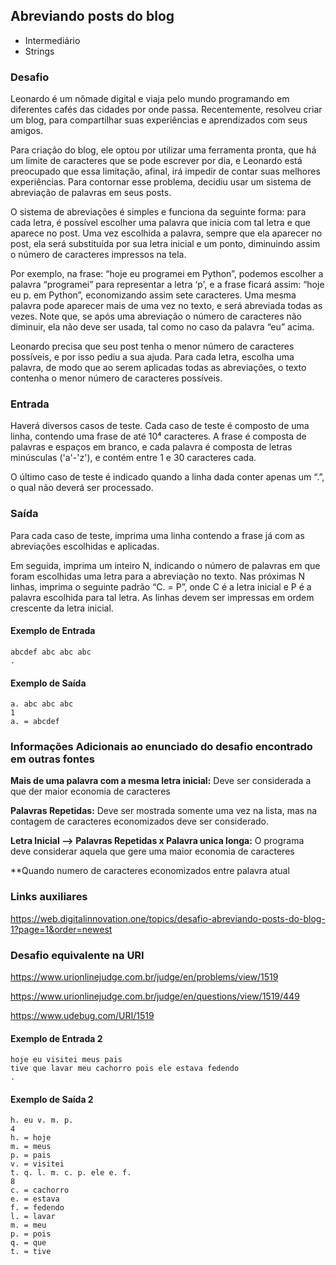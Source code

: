 ## Abreviando posts do blog
* Intermediário
* Strings

### Desafio
Leonardo é um nômade digital e viaja pelo mundo programando em diferentes cafés das cidades por onde passa. Recentemente, resolveu criar um blog, para compartilhar suas experiências e aprendizados com seus amigos.

Para criação do blog, ele optou por utilizar uma ferramenta pronta, que há um limite de caracteres que se pode escrever por dia, e Leonardo está preocupado que essa limitação, afinal, irá impedir de contar suas melhores experiências. Para contornar esse problema, decidiu usar um sistema de abreviação de palavras em seus posts.

O sistema de abreviações é simples e funciona da seguinte forma: para cada letra, é possível escolher uma palavra que inicia com tal letra e que aparece no post. Uma vez escolhida a palavra, sempre que ela aparecer no post, ela será substituída por sua letra inicial e um ponto, diminuindo assim o número de caracteres impressos na tela.

Por exemplo, na frase: “hoje eu programei em Python”, podemos escolher a palavra “programei” para representar a letra ‘p', e a frase ficará assim: “hoje eu p. em Python”, economizando assim sete caracteres. Uma mesma palavra pode aparecer mais de uma vez no texto, e será abreviada todas as vezes. Note que, se após uma abreviação o número de caracteres não diminuir, ela não deve ser usada, tal como no caso da palavra “eu” acima.

Leonardo precisa que seu post tenha o menor número de caracteres possíveis, e por isso pediu a sua ajuda. Para cada letra, escolha uma palavra, de modo que ao serem aplicadas todas as abreviações, o texto contenha o menor número de caracteres possíveis.

### Entrada
Haverá diversos casos de teste. Cada caso de teste é composto de uma linha, contendo uma frase de até 10⁴ caracteres. A frase é composta de palavras e espaços em branco, e cada palavra é composta de letras minúsculas ('a'-'z'), e contém entre 1 e 30 caracteres cada.

O último caso de teste é indicado quando a linha dada conter apenas um “.”, o qual não deverá ser processado.

### Saída
Para cada caso de teste, imprima uma linha contendo a frase já com as abreviações escolhidas e aplicadas.

Em seguida, imprima um inteiro N, indicando o número de palavras em que foram escolhidas uma letra para a abreviação no texto. Nas próximas N linhas, imprima o seguinte padrão “C. = P”, onde C é a letra inicial e P é a palavra escolhida para tal letra. As linhas devem ser impressas em ordem crescente da letra inicial.


#### Exemplo de Entrada	
~~~~
abcdef abc abc abc
.
~~~~
#### Exemplo de Saída
~~~~
a. abc abc abc
1
a. = abcdef
~~~~

### Informações Adicionais ao enunciado do desafio encontrado em outras fontes

**Mais de uma palavra com a mesma letra inicial:** Deve ser considerada a que der maior economia de caracteres

**Palavras Repetidas:** Deve ser mostrada somente uma vez na lista, mas na contagem de caracteres economizados deve ser considerado.

**Letra Inicial --> Palavras Repetidas x Palavra unica longa:** O programa deve considerar aquela que gere uma maior economia de caracteres

**Quando numero de caracteres economizados entre palavra atual 


### Links auxiliares
https://web.digitalinnovation.one/topics/desafio-abreviando-posts-do-blog-1?page=1&order=newest

### Desafio equivalente na URI
https://www.urionlinejudge.com.br/judge/en/problems/view/1519

https://www.urionlinejudge.com.br/judge/en/questions/view/1519/449

https://www.udebug.com/URI/1519

#### Exemplo de Entrada 2 
~~~~
hoje eu visitei meus pais
tive que lavar meu cachorro pois ele estava fedendo
.
~~~~
#### Exemplo de Saída 2
~~~~
h. eu v. m. p.
4
h. = hoje
m. = meus
p. = pais
v. = visitei
t. q. l. m. c. p. ele e. f.
8
c. = cachorro
e. = estava
f. = fedendo
l. = lavar
m. = meu
p. = pois
q. = que
t. = tive
~~~~
